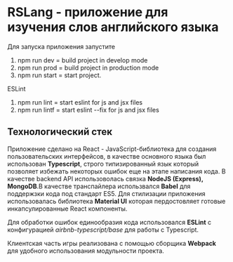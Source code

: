# RSLang - приложение для изучения слов английского языка
Для запуска приложения запустите
1. npm run dev = build project in develop mode
2. npm run prod = build project in production mode
3. npm run start = start project.

ESLint 
1. npm run lint = start eslint for js and jsx files
2. npm run lintf = start eslint --fix for js and jsx files

## Технологический стек
Приложение сделано на React - JavaScript-библиотека для создания пользовательских интерфейсов, в качестве основного языка был использован **Typescript**, строго типизированный язык который позволяет избежать некоторых ошибок еще на этапе написания кода. В качестве backend API использоволась связка **NodeJS (Express), MongoDB**.В качестве транспайлера использвался **Babel** для поддержзки кода под стандарт ES5. Для стилизации приложения использовалась библиотека **Material UI** которая пердостовляет готовые инкапсулированные React компоненты.

Для обработки ошибок единообразия кода использовался **ESLint** с конфигурацией *airbnb-typescript/base* для работы с Typescript.

Клиентская часть игры реализована с помощью сборщика **Webpack** для удобного использования модульности проекта.
